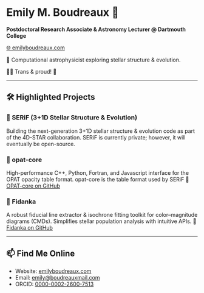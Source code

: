 # Emily M. Boudreaux 🔭

**Postdoctoral Research Associate & Astronomy Lecturer @ Dartmouth College**

[🌐 emilyboudreaux.com](https://emilyboudreaux.com)

🔭 Computational astrophysicist exploring stellar structure & evolution.

🏳️‍⚧️ Trans & proud! 🎉

---

## 🛠️ Highlighted Projects

### 🚀 SERiF (3+1D Stellar Structure & Evolution)

Building the next-generation 3+1D stellar structure & evolution code as part of the 4D-STAR collaboration. SERiF is currently private; however, it will eventually be open-source.

### 📂 opat-core

High-performance C++, Python, Fortran, and Javascript interface for the OPAT opacity table format. opat-core is the table format used by SERiF
🔗 [OPAT-core on GitHub](https://github.com/4D-STAR/opat-core)

### 🌳 Fidanka

A robust fiducial line extractor & isochrone fitting toolkit for color–magnitude diagrams (CMDs). Simplifies stellar population analysis with intuitive APIs.
🔗 [Fidanka on GitHub](https://github.com/tboudreaux/fidanka)

---

## 📫 Find Me Online

* Website: [emilyboudreaux.com](https://emilyboudreaux.com)
* Email: [emily@boudreauxmail.com](mailto:emily@boudreauxmail.com)
* ORCID: [0000-0002-2600-7513](https://orcid.org/0000-0002-2600-7513)

